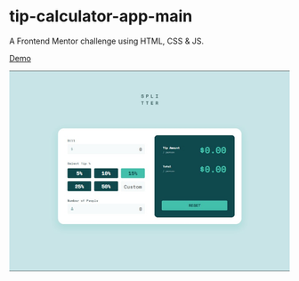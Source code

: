 # tip-calculator-app-main

A Frontend Mentor challenge using HTML, CSS & JS.

[Demo](https://aya-94.github.io/tip-calculator-app-main/)

![images](/images/preview.jpg)
